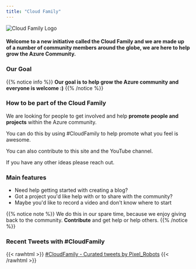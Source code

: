```yaml
---
title: "Cloud Family"
---
```



![Cloud Family Logo](/images/CloudFamilyLogonewsmaller.png)

#### Welcome to a new initiative called the **Cloud Family** and we are made up of a number of community members around the globe, we are here to help grow the **Azure Community**.



### Our Goal

{{% notice info %}}
**Our goal is to help grow the Azure community and everyone is welcome :)**
{{% /notice %}}

### How to be part of the Cloud Family

We are looking for people to get involved and help **promote people and projects** within the Azure community.

You can do this by using #CloudFamily to help promote what you feel is awesome.

You can also contribute to this site and the YouTube channel.

If you have any other ideas please reach out.

### Main features

* Need help getting started with creating a blog?
* Got a project you'd like help with or to share with the community?
* Maybe you'd like to record a video and don't know where to start


{{% notice note %}}
We do this in our spare time, because we enjoy giving back to the community. **Contribute** and get help or help others.
{{% /notice %}}


### Recent Tweets with #CloudFamily

{{< rawhtml >}}
<a class="twitter-timeline" data-width="800" data-height="600" href="https://twitter.com/Pixel_Robots/timelines/1239537572390604801?ref_src=twsrc%5Etfw">#CloudFamily - Curated tweets by Pixel_Robots</a> <script async src="https://platform.twitter.com/widgets.js" charset="utf-8"></script>
{{< /rawhtml >}}

